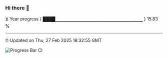 ### Hi there 👋

⏳ Year progress { ████▁▁▁▁▁▁▁▁▁▁▁▁▁▁▁▁▁▁▁▁▁▁▁▁▁▁ } 15.83 %

---

⏰ Updated on Thu, 27 Feb 2025 18:32:55 GMT

![Progress Bar CI](https://github.com/DhruviPatel157/GitHub-Actions-Demo/workflows/Progress%20Bar%20CI/badge.svg)
